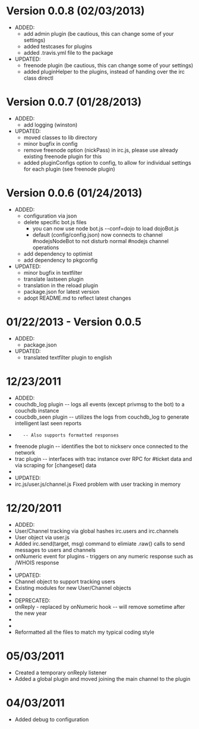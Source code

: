 Version 0.0.8 (02/03/2013)
==========================
* ADDED:
  * add admin plugin (be cautious, this can change some of your settings)
  * added testcases for plugins
  * added .travis.yml file to the package
* UPDATED:
  * freenode plugin (be cautious, this can change some of your settings)
  * added pluginHelper to the plugins, instead of handing over the irc class directl

Version 0.0.7 (01/28/2013)
==========================
* ADDED:
  * add logging (winston)
* UPDATED:
  * moved classes to lib directory
  * minor bugfix in config 
  * remove freenode option (nickPass) in irc.js, please use already existing freenode plugin for this
  * added pluginConfigs option to config, to allow for individual settings for each plugin (see freenode
    plugin)

Version 0.0.6 (01/24/2013)
==========================
* ADDED:
  * configuration via json
  * delete specific bot.js files
     * you can now use node bot.js --conf=dojo to load dojoBot.js
     * default (config/config.json) now connects to channel #nodejsNodeBot to 
       not disturb normal #nodejs channel operations
  * add dependency to optimist
  * add dependency to pkgconfig
* UPDATED:
  * minor bugfix in textfilter
  * translate lastseen plugin
  * translation in the reload plugin
  * package.json for latest version
  * adopt README.md to reflect latest changes

01/22/2013 - Version 0.0.5
==========================
* ADDED:
  * package.json
* UPDATED:
  * translated textfilter plugin to english 

12/23/2011
==========
* ADDED:
*   couchdb_log plugin -- logs all events (except privmsg to the bot) to a couchdb instance
*   coucbdb_seen plugin -- utilizes the logs from couchdb_log to generate intelligent last seen reports
*        -- Also supports formatted responses
*   freenode plugin -- identifies the bot to nickserv once connected to the network
*   trac plugin -- interfaces with trac instance over RPC for #ticket data and via scraping for [changeset] data
*
* UPDATED:
*   irc.js/user.js/channel.js Fixed problem with user tracking in memory

12/20/2011
==========
* ADDED:
*   User/Channel tracking via global hashes irc.users and irc.channels
*   User object via user.js
*   Added irc.send(target, msg) command to elimiate .raw() calls to send messages to users and channels
*   onNumeric event for plugins - triggers on any numeric response such as /WHOIS response
*
* UPDATED:
*   Channel object to support tracking users
*   Existing modules for new User/Channel objects
*
* DEPRECATED:
*   onReply - replaced by onNumeric hook -- will remove sometime after the new year
*
*
* Reformatted all the files to match my typical coding style

05/03/2011
==========
* Created a temporary onReply listener
* Added a global plugin and moved joining the main channel to the plugin

04/03/2011
==========
* Added debug to configuration
